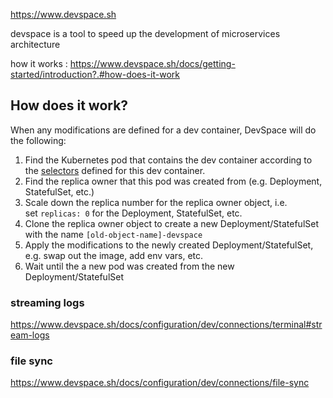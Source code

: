https://www.devspace.sh

devspace is a tool to speed up the development of microservices architecture

how it works : https://www.devspace.sh/docs/getting-started/introduction?.#how-does-it-work

## How does it work?[​](https://www.devspace.sh/docs/configuration/dev/modifications/#how-does-it-work "Direct link to heading")

When any modifications are defined for a dev container, DevSpace will do the following:

1.  Find the Kubernetes pod that contains the dev container according to the [selectors](https://www.devspace.sh/docs/configuration/dev/selectors/) defined for this dev container.
2.  Find the replica owner that this pod was created from (e.g. Deployment, StatefulSet, etc.)
3.  Scale down the replica number for the replica owner object, i.e. set `replicas: 0` for the Deployment, StatefulSet, etc.
4.  Clone the replica owner object to create a new Deployment/StatefulSet with the name `[old-object-name]-devspace`
5.  Apply the modifications to the newly created Deployment/StatefulSet, e.g. swap out the image, add env vars, etc.
6.  Wait until the a new pod was created from the new Deployment/StatefulSet

### streaming logs 
https://www.devspace.sh/docs/configuration/dev/connections/terminal#stream-logs

### file sync 
https://www.devspace.sh/docs/configuration/dev/connections/file-sync

